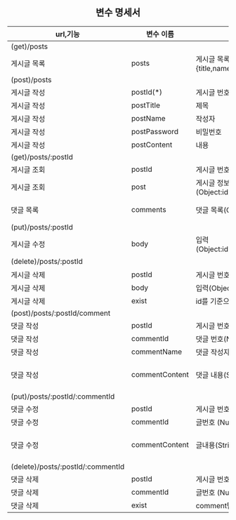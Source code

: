## <center>변수 명세서</center>
|url,기능|변수 이름|변수 기능(타입)|제한조건|
|------|----------|---|----|
|(get)/posts|
|게시글 목록|posts|게시글 목록(Query:{title,name,date})|date내림차순|
|(post)/posts|
|게시글 작성|postId(*)|게시글 번호(Number)|
|게시글 작성|postTitle|제목|
|게시글 작성|postName|작성자|
|게시글 작성|postPassword|비밀번호|
|게시글 작성|postContent|내용|
|(get)/posts/:postId|
|게시글 조회|postId|게시글 번호(Number)|
|게시글 조회|post|게시글 정보(Object:id,title,name,date,content)|
|댓글 목록|comments|댓글 목록(Object:id,date,content)|날짜기준<br>내림차순|
|(put)/posts/:postId|
|게시글 수정|body|입력(Object:id,password,title,content)|
|(delete)/posts/:postId|||하위댓글삭제|
|게시글 삭제|postId|게시글 번호(Number)|
|게시글 삭제|body|입력(Object:password)|
|게시글 삭제|exist|id를 기준으로 post탐색|
|(post)/posts/:postId/comment|
|댓글 작성|postId|게시글 번호(Number)|
|댓글 작성|commentId|댓글 번호(Number)|
|댓글 작성|commentName|댓글 작성자(String)|
|댓글 작성|commentContent|댓글 내용(String)|content==null<BR>-"댓글내용을 입력해주세요"|
|(put)/posts/:postId/:commentId|
|댓글 수정|postId|게시글 번호(Number)|
|댓글 수정|commentId|글번호 (Number)|
|댓글 수정|commentContent|글내용(String)|content==null<BR>-"댓글내용을 입력해주세요"|
|(delete)/posts/:postId/:commentId|
|댓글 삭제|postId|게시글 번호(Number)|
|댓글 삭제|commentId|글번호 (Number)|
|댓글 삭제|exist|comment탐색|